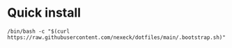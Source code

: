 # Quick install

```shell
/bin/bash -c "$(curl https://raw.githubusercontent.com/nexeck/dotfiles/main/.bootstrap.sh)"
```
